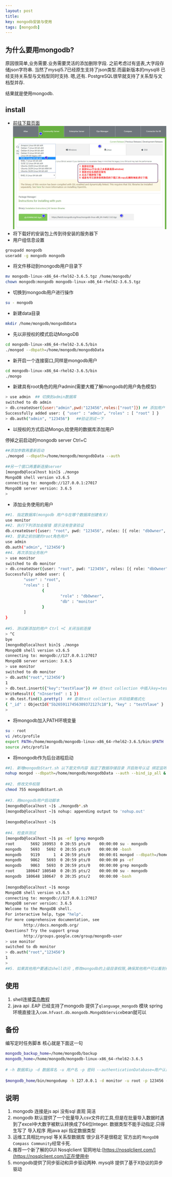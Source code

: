 ```yaml
---
layout: post
title: 
key: mongodb安装与使用
tags: [mongodb]
---
```


## 为什么要用mongodb?

原因很简单,业务需要.业务需要灵活的添加删除字段. 之前考虑过有竖表,大字段存储json字符串.
当然了mysql5.7已经原生支持了json类型.而最新版本的mysql8 已经支持关系型与文档型同时支持.
嗯,还有. PostgreSQL很早就支持了关系型与文档型并存.

结果就是使用mongodb.

## install

* [前往下载页面](https://www.mongodb.com/download-center?jmp=nav#community)
![下载说明页面](/images/mongodb/2018-06-17_200303.jpg)
* 将下载好的安装包上传到待安装的服务器下
* 用户组信息设置

```bash
groupadd mongodb
useradd -g mongodb mongodb
```

* 将文件移动到mongodb用户目录下

```bash
mv mongodb-linux-x86_64-rhel62-3.6.5.tgz /home/mongodb/
chown mongodb:mongodb mongodb-linux-x86_64-rhel62-3.6.5.tgz
```
* 切换到mongodb用户进行操作

```bash
su - mongodb
```
* 新建data目录

```bash
mkdir /home/mongodb/mongodbData
```
* 先以非授权的模式启动MongoDB

```bash
cd mongodb-linux-x86_64-rhel62-3.6.5/bin
./mongod --dbpath=/home/mongodb/mongodbData
```

* 新开启一个连接窗口,同样是mongodb用户

```bash
cd mongodb-linux-x86_64-rhel62-3.6.5/bin
./mongo
```

* 新建具有root角色的用户admin(需要大概了解mongodb的用户角色模型)

```bash
> use admin  ## 切换到admin数据库
switched to db admin
> db.createUser({user:"admin",pwd:"123456",roles:["root"]}) ## 添加用户
Successfully added user: { "user" : "admin", "roles" : [ "root" ] }
> db.auth("admin", "123456")   ##验证测试一下
```

* 以授权的方式启动Mongo,给使用的数据库添加用户

停掉之前启动的mongodb server Ctrl+C
    
```bash
##添加参数再重新启动
./mongod --dbpath=/home/mongodb/mongodbData --auth

##另一个窗口再重新连接server
[mongodb@localhost bin]$ ./mongo
MongoDB shell version v3.6.5
connecting to: mongodb://127.0.0.1:27017
MongoDB server version: 3.6.5
> 

```

* 添加业务使用的用户

```bash
##1. 指定数据库(mongodb 用户与在哪个数据库创建有关)
use monitor
##2. 执行下列添加会报错 提示没有登录验证
db.createUser({user: "root", pwd: "123456", roles: [{ role: "dbOwner", db: "monitor" }]})
##3. 登录之前创建的root角色用户
use admin
db.auth("admin", "123456")
##4. 再次添加业务账户
> use monitor
switched to db monitor
> db.createUser({user: "root", pwd: "123456", roles: [{ role: "dbOwner", db: "monitor" }]})
Successfully added user: {
        "user" : "root",
        "roles" : [
                {
                        "role" : "dbOwner",
                        "db" : "monitor"
                }
        ]
}

##5. 测试新添加的用户 Ctrl +C 关闭当前连接
> ^C
bye
[mongodb@localhost bin]$ ./mongo
MongoDB shell version v3.6.5
connecting to: mongodb://127.0.0.1:27017
MongoDB server version: 3.6.5
> use monitor
switched to db monitor
> db.auth("root","123456")
1
> db.test.insert({"key":"testVlaue"}) ## 在test collection 中插入key=testValue
WriteResult({ "nInserted" : 1 })
> db.test.find().pretty()  ## 查询test collection 并将结果格式化
{ "_id" : ObjectId("5b2659117456309372127c10"), "key" : "testVlaue" }
> 

```

* 将mongodb加入PATH环境变量

```bash
su - root
vi /etc/profile
export PATH=/home/mongodb/mongodb-linux-x86_64-rhel62-3.6.5/bin:$PATH
source /etc/profile
```

* 将mongodb作为后台进程启动

```bash
##1. 新增mongodbStart.sh 以下是文件内容 指定了数据存储目录 开启账号认证 绑定监听0.0.0.0
nohup mongod --dbpath=/home/mongodb/mongodbData --auth --bind_ip_all &

##2. 修改文件权限
chmod 755 mongodbStart.sh

##3. 用mongodb用户启动脚本
[mongodb@localhost ~]$ ./mongodb*.sh
[mongodb@localhost ~]$ nohup: appending output to 'nohup.out'

[mongodb@localhost ~]$ 

##4. 检查并测试
[mongodb@localhost ~]$ ps -ef |grep mongodb
root       5692 169953  0 20:55 pts/0    00:00:00 su - mongodb
mongodb    5693   5692  0 20:55 pts/0    00:00:00 -bash
mongodb    9119      1  4 20:59 pts/0    00:00:01 mongod --dbpath=/home/mongodb/mongodbData --auth
mongodb    9862   5693  0 20:59 pts/0    00:00:00 ps -ef
mongodb    9863   5693  0 20:59 pts/0    00:00:00 grep mongodb
root     180647 180540  0 20:35 pts/2    00:00:00 su - mongodb
mongodb  180648 180647  0 20:35 pts/2    00:00:00 -bash

[mongodb@localhost ~]$ mongo
MongoDB shell version v3.6.5
connecting to: mongodb://127.0.0.1:27017
MongoDB server version: 3.6.5
Welcome to the MongoDB shell.
For interactive help, type "help".
For more comprehensive documentation, see
        http://docs.mongodb.org/
Questions? Try the support group
        http://groups.google.com/group/mongodb-user
> use monitor
switched to db monitor
> db.auth("root","123456")
1
> 
##5. 如果其他用户要通过shell访问 ,修改mongodb的上级目录权限,确保其他用户可以看到他并且有权限执行它
```


## 使用

1. shell连接[菜鸟教程](http://www.runoob.com/mongodb/mongodb-tutorial.html)
2. java api .EAP 已经支持了mongodb 提供了`qlanguage_mongodb` 模块 spring环境直接注入`com.hfvast.db.mongodb.MongoDbService`bean就可以

## 备份

编写定时任务脚本 核心就是下面这一句

```bash
mongodb_backup_home=/home/mongodb/backup
mongodb_home=/home/mongodb/mongodb-linux-x86_64-rhel62-3.6.5

# -h 数据库ip -d 数据库名 -u 用户名 -p 密码 --authenticationDatabase=用户认证的数据库名(跟mongo的用户认证策略有关) -o 备份到哪个目录下

$mongodb_home/bin/mongodump -h 127.0.0.1 -d monitor -u root -p 123456 --authenticationDatabase=monitor -o $mongodb_backup_home/data`date +%F` >> $mongodb_backup_home/dbfullbak.log &&
```

## 说明

1. mongodb 连接是js api 没有sql 直观 简洁
2. mongodb 默认提供了一个批量导入csv文件的工具,但是在批量导入数据时遇到了excel中大数字被默认转换成了64位Integer. 数据类型不能手动指定.只得生写了 导入程序 用java api 指定数据类型
3. 运维工具相比mysql 等关系型数据库 很少且不是很稳定 官方出的 `MongoDB Compass Community`经常卡死.
4. 推荐一个新了解的GUI Nosqlclient 官网地址:[https://nosqlclient.com/](https://nosqlclient.com/)正在使用中
5. mongodb提供了同步驱动和异步驱动两种. mysql8 提供了基于X协议的异步驱动